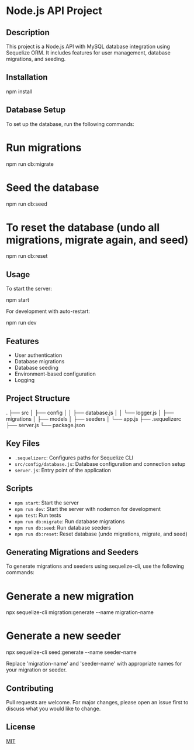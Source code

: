 # Node.js API Project

## Description
This project is a Node.js API with MySQL database integration using Sequelize ORM. It includes features for user management, database migrations, and seeding.

## Installation


npm install


## Database Setup

To set up the database, run the following commands:


# Run migrations
npm run db:migrate

# Seed the database
npm run db:seed

# To reset the database (undo all migrations, migrate again, and seed)
npm run db:reset


## Usage

To start the server:


npm start


For development with auto-restart:


npm run dev


## Features
- User authentication
- Database migrations
- Database seeding
- Environment-based configuration
- Logging

## Project Structure

.
├── src
│   ├── config
│   │   ├── database.js
│   │   └── logger.js
│   ├── migrations
│   ├── models
│   ├── seeders
│   └── app.js
├── .sequelizerc
├── server.js
└── package.json


## Key Files
- `.sequelizerc`: Configures paths for Sequelize CLI
- `src/config/database.js`: Database configuration and connection setup
- `server.js`: Entry point of the application

## Scripts
- `npm start`: Start the server
- `npm run dev`: Start the server with nodemon for development
- `npm test`: Run tests
- `npm run db:migrate`: Run database migrations
- `npm run db:seed`: Run database seeders
- `npm run db:reset`: Reset database (undo migrations, migrate, and seed)

## Generating Migrations and Seeders

To generate migrations and seeders using sequelize-cli, use the following commands:

# Generate a new migration
npx sequelize-cli migration:generate --name migration-name

# Generate a new seeder
npx sequelize-cli seed:generate --name seeder-name

Replace 'migration-name' and 'seeder-name' with appropriate names for your migration or seeder.

## Contributing
Pull requests are welcome. For major changes, please open an issue first to discuss what you would like to change.

## License
[MIT](https://choosealicense.com/licenses/mit/)
